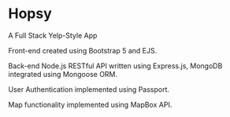 # Hopsy

A Full Stack Yelp-Style App

Front-end created using Bootstrap 5 and EJS.

Back-end Node.js RESTful API written using Express.js, MongoDB integrated using Mongoose ORM.

User Authentication implemented using Passport.

Map functionality implemented using MapBox API.
